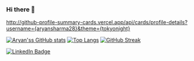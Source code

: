 ### Hi there 👋
http://github-profile-summary-cards.vercel.app/api/cards/profile-details?username={aryansharma28}&theme={tokyonight}

[![Aryan'ss GitHub stats](https://github-readme-stats.vercel.app/api?username=Aryansharma28)](https://github.com/Aryansharma28/github-readme-stats)
[![Top Langs](https://github-readme-stats.vercel.app/api/top-langs/?username=Aryansharma28&layout=compact)](https://github.com/Aryansharma28/github-readme-stats)
[![GitHub Streak](https://streak-stats.demolab.com/?user=Aryansharma28)](https://git.io/streak-stats)

<div id="badges">
  <a href="https://www.linkedin.com/in/aryan-sharma-480b61220/">
    <img src="https://img.shields.io/badge/LinkedIn-blue?style=for-the-badge&logo=linkedin&logoColor=white" alt="LinkedIn Badge"/>
</div>
  


